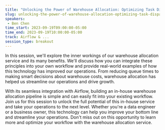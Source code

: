 ```yaml
---
title: "Unlocking the Power of Warehouse Allocation: Optimizing Task Dispatching for Cost-Effective and Effi"
slug: unlocking-the-power-of-warehouse-allocation-optimizing-task-dispatching-for-cost-effective-and-effi
speakers:
 - Ben Chen
time_start: 2023-09-19T09:00:00-05:00
time_end: 2023-09-19T10:00:00-05:00
track: Airflow & ...
session_type: breakout
---
```


In this session, we'll explore the inner workings of our warehouse allocation service and its many benefits. We'll discuss how you can integrate these principles into your own workflow and provide real-world examples of how this technology has improved our operations. From reducing queue times to making smart decisions about warehouse costs, warehouse allocation has helped us streamline our operations and drive growth.



With its seamless integration with Airflow, building an in-house warehouse allocation pipeline is simple and can easily fit into your existing workflow. Join us for this session to unlock the full potential of this in-house service and take your operations to the next level. Whether you're a data engineer or a business owner, this technology can help you improve your bottom line and streamline your operations. Don't miss out on this opportunity to learn more and optimize your workflow with the warehouse allocation service.